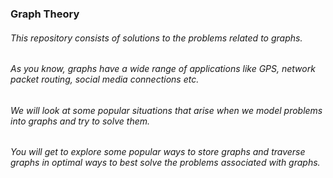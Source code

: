 ### Graph Theory

###### This repository consists of solutions to the problems related to graphs.

###### As you know, graphs have a wide range of applications like GPS, network packet routing, social media connections etc.

###### We will look at some popular situations that arise when we model problems into graphs and try to solve them.

###### You will get to explore some popular ways to store graphs and traverse graphs in optimal ways to best solve the problems associated with graphs. 
